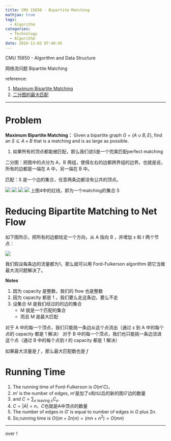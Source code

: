 ```yaml
---
title: CMU 15650 - Bipartite Matching
mathjax: true 
tags:
  - Algorithm
categories:
  - Technology
  - Algorithm
date: 2016-11-02 07:48:45
---
```

CMU 15650 - Algorithm and Data Structure 

网络流问题
Bipartite Matching

reference:
1. [Maximum Bipartite Matching](http://www.geeksforgeeks.org/maximum-bipartite-matching/)
2. [二分图的最大匹配](http://blog.csdn.net/pi9nc/article/details/11848327)

<!-- more -->

***

# Problem 
**Maximum Bipartite Matching：**
Given a bipartite graph $G = (A ∪ B , E)$, find an $S ⊆ A × B$ that is a matching and is as large as possible.

1. 如果所有的顶点都能被匹配，那么我们说S是一个完美匹配perfect matching

二分图：把图中的点分为 A，B 两组，使得左右的边都跨界组的边界。也就是说，所有的边都是一端在 A 中，另一端在 B 中。

匹配：S 是一个边的集合，任意两条边都没有公共的顶点。


![](http://img.renfei.org/2013/08/1.png)
![](http://img.renfei.org/2013/08/2.png)
![](http://img.renfei.org/2013/08/3.png)
![](http://img.renfei.org/2013/08/4.png )
上图4中的红线，即为一个matching的集合 S




# Reducing Bipartite Matching to Net Flow
如下图所示，把所有的边都给定一个方向，从 A 指向 B ，并增加 $s$ 和 $t$ 两个节点：

![](http://4.bp.blogspot.com/-nkBJG5elg8Y/UDiwHaW4JwI/AAAAAAAAOH0/8jjEFwWudHQ/s800/reduction-to-maxflow.png)

我们假设每条边的流量都为1，那么就可以用 Ford-Fulkerson algorithm 把它当做最大流问题解决了。

**Notes**
1. 因为 capacity 是整数，我们的 flow 也是整数
2. 因为 capacity 都是 1 ，我们要么走这条边，要么不走
3. 设集合 M 是我们经过的的边的集合
    -  M 就是一个匹配的集合
    - 而且 M 是最大匹配

对于 A 中的每一个顶点，我们只能挑一条边从这个点流出（通过 $s$ 到 A 中的每个点的 capacity 都是 1 解决）
对于 B 中的每一个顶点，我们也只能挑一条边流进这个点（通过 B 中的每个点到 $t$ 的 capacity 都是 1 解决）

如果最大流量是 $f$ ，那么最大匹配数也是 $f$

# Running Time
1. The running time of Ford-Fulkerson is $O(m'C)$，
2. $m'$ is the number of edges, $m'$是加了$s$和$t$以后的新的图$G'$边的数量
3. and $C = \sum_{e \text{ leaving } s} C_e$.
4. $C=|A|=n$，$C$也就是A中顶点的数量
5. The number of edges in $G'$ is equal to number of edges in $G$ plus $2n$. 
5. So,running time is $O((m+2n)n)=(mn+n^2)=O(mn)$

***
over！